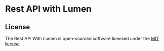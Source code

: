 # Rest API with Lumen

## License

The Rest API With Lumen is open-sourced software licensed under the [MIT license](http://opensource.org/licenses/MIT)
